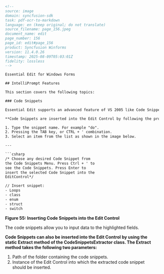 ```html
<!-- 
source: image
domain: syncfusion-sdk
task: pdf-ocr-to-markdown
language: en (keep original; do not translate)
source_filename: page_156.jpeg
document_name: edit
page_number: 156
page_id: edit#page_156
product: Syncfusion Winforms
version: 11.4.0.26
timestamp: 2025-08-09T05:03:01Z
fidelity: lossless
-->

Essential Edit for Windows Forms

## IntelliPrompt Features

This section covers the following topics:

### Code Snippets

Essential Edit supports an advanced feature of VS 2005 like Code Snippets. It is also used to load/save VS.NET 2005-compatible XML snippets.

**Code Snippets are inserted into the Edit Control by following the procedure given below:**

1. Type the snippet name. For example "do".
2. Pressing the TAB key, or CTRL + ' combination.
3. Select an item from the list as shown in the image below.

---

```csharp
/* Choose any desired Code Snippet from
the Code Snippets Menu. Press Ctrl + ' to
see the Code Snippets. Press Enter to
insert the selected Code Snippet into the
EditControl*/

// Insert snippet:
- Loops
- class
- enum
- struct
- switch
```

**Figure 55: Inserting Code Snippets into the Edit Control**

The code snippets allow you to input data to the highlighted fields.

**Code Snippets can also be inserted into the Edit Control by using the static Extract method of the CodeSnippetsExtractor class. The Extract method takes the following two parameters:**

1. Path of the folder containing the code snippets.
2. Instance of the Edit Control into which the extracted code snippet should be inserted.
```